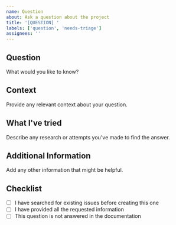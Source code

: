 ```yaml
---
name: Question
about: Ask a question about the project
title: '[QUESTION] '
labels: ['question', 'needs-triage']
assignees: ''
---
```


## Question
What would you like to know?

## Context
Provide any relevant context about your question.

## What I've tried
Describe any research or attempts you've made to find the answer.

## Additional Information
Add any other information that might be helpful.

## Checklist
- [ ] I have searched for existing issues before creating this one
- [ ] I have provided all the requested information
- [ ] This question is not answered in the documentation
